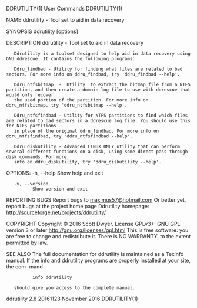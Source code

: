 DDRUTILITY(1)                                                               User Commands                                                              DDRUTILITY(1)

NAME
       ddrutility - Tool set to aid in data recovery

SYNOPSIS
       ddrutility [options]

DESCRIPTION
       ddrutility - Tool set to aid in data recovery

       Ddrutility is a toolset designed to help aid in data recovery using GNU ddrescue. It contains the following programs:

       Ddru_findbad - Utility for finding what files are related to bad sectors. For more info on ddru_findbad, try 'ddru_findbad --help'.

       Ddru_ntfsbitmap  -  Utility  to extract the bitmap file from a NTFS partition, and then create a domain log file to use with ddrescue that would only recover
       the used portion of the partition. For more info on ddru_ntfsbitmap, try 'ddru_ntfsbitmap --help'.

       Ddru_ntfsfindbad - Utility for NTFS partitions to find which files are related to bad sectors in a ddrescue log file. You should use this for NTFS partitions
       in place of the original ddru_findbad. For more info on ddru_ntfsfindbad, try 'ddru_ntfsfindbad --help'.

       Ddru_diskutility - Advanced LINUX ONLY utility that can perform several different functions on a disk, using some direct pass-through disk commands. For more
       info on ddru_diskutility, try 'ddru_diskutility --help'.

   OPTIONS:
       -h, --help
              Show help and exit

       -v, --version
              Show version and exit

REPORTING BUGS
       Report bugs to maximus57@hotmail.com
       Or better yet, report bugs at the project home page
       Ddrutility homepage: http://sourceforge.net/projects/ddrutility/

COPYRIGHT
       Copyright © 2016 Scott Dwyer.  License GPLv3+: GNU GPL version 3 or later <http://gnu.org/licenses/gpl.html>
       This is free software: you are free to change and redistribute it.  There is NO WARRANTY, to the extent permitted by law.

SEE ALSO
       The full documentation for ddrutility is maintained as a Texinfo manual.  If the info and ddrutility programs are properly installed at your site,  the  com‐
       mand

              info ddrutility

       should give you access to the complete manual.

ddrutility 2.8 20161123                                                     November 2016                                                              DDRUTILITY(1)
